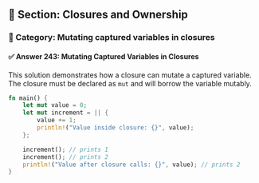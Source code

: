 ## 📘 Section: Closures and Ownership  
### 🔹 Category: Mutating captured variables in closures  
#### ✅ Answer 243: Mutating Captured Variables in Closures

This solution demonstrates how a closure can mutate a captured variable. The closure must be declared as `mut` and will borrow the variable mutably.

```rust
fn main() {
    let mut value = 0;
    let mut increment = || {
        value += 1;
        println!("Value inside closure: {}", value);
    };

    increment(); // prints 1
    increment(); // prints 2
    println!("Value after closure calls: {}", value); // prints 2
}
```
